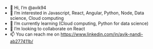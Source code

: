 - 👋 Hi, I’m @avik94
- 👀 I’m interested in Javascript, React, Angular, Python, Node, Data science, Cloud computing 
- 🌱 I’m currently learning (Cloud computing, Python for data science)
- 💞️ I’m looking to collaborate on React
- 📫 You can reach me on https://www.linkedin.com/in/avik-nandi-ab277411b/

<!---
avik94/avik94 is a ✨ special ✨ repository because its `README.md` (this file) appears on your GitHub profile.
You can click the Preview link to take a look at your changes.
--->
